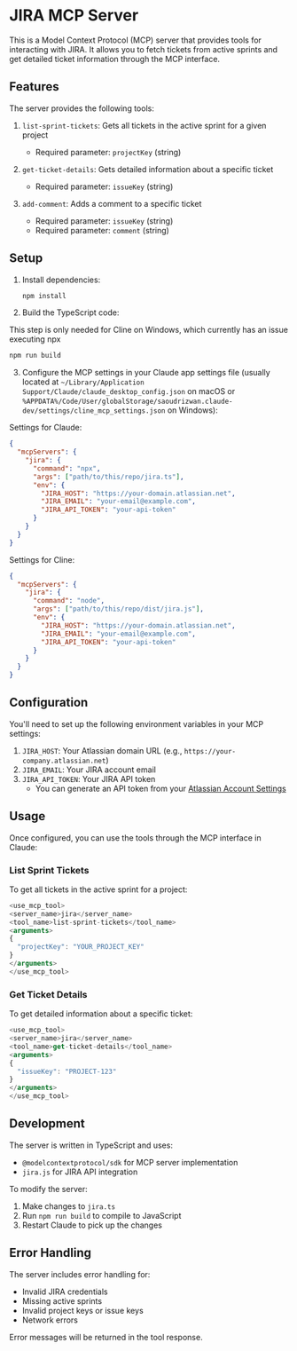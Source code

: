 # JIRA MCP Server

This is a Model Context Protocol (MCP) server that provides tools for interacting with JIRA. It allows you to fetch tickets from active sprints and get detailed ticket information through the MCP interface.

## Features

The server provides the following tools:

1. `list-sprint-tickets`: Gets all tickets in the active sprint for a given project

   - Required parameter: `projectKey` (string)

2. `get-ticket-details`: Gets detailed information about a specific ticket

   - Required parameter: `issueKey` (string)

3. `add-comment`: Adds a comment to a specific ticket
   - Required parameter: `issueKey` (string)
   - Required parameter: `comment` (string)

## Setup

1. Install dependencies:

   ```bash
   npm install
   ```

2. Build the TypeScript code:

This step is only needed for Cline on Windows, which currently has an issue executing npx

   ```bash
   npm run build
   ```

3. Configure the MCP settings in your Claude app settings file (usually located at `~/Library/Application Support/Claude/claude_desktop_config.json` on macOS or `%APPDATA%/Code/User/globalStorage/saoudrizwan.claude-dev/settings/cline_mcp_settings.json` on Windows):

Settings for Claude:

```json
{
  "mcpServers": {
    "jira": {
      "command": "npx",
      "args": ["path/to/this/repo/jira.ts"],
      "env": {
        "JIRA_HOST": "https://your-domain.atlassian.net",
        "JIRA_EMAIL": "your-email@example.com",
        "JIRA_API_TOKEN": "your-api-token"
      }
    }
  }
}
```

Settings for Cline:

```json
{
  "mcpServers": {
    "jira": {
      "command": "node",
      "args": ["path/to/this/repo/dist/jira.js"],
      "env": {
        "JIRA_HOST": "https://your-domain.atlassian.net",
        "JIRA_EMAIL": "your-email@example.com",
        "JIRA_API_TOKEN": "your-api-token"
      }
    }
  }
}
```

## Configuration

You'll need to set up the following environment variables in your MCP settings:

1. `JIRA_HOST`: Your Atlassian domain URL (e.g., `https://your-company.atlassian.net`)
2. `JIRA_EMAIL`: Your JIRA account email
3. `JIRA_API_TOKEN`: Your JIRA API token
   - You can generate an API token from your [Atlassian Account Settings](https://id.atlassian.com/manage-profile/security/api-tokens)

## Usage

Once configured, you can use the tools through the MCP interface in Claude:

### List Sprint Tickets

To get all tickets in the active sprint for a project:

```typescript
<use_mcp_tool>
<server_name>jira</server_name>
<tool_name>list-sprint-tickets</tool_name>
<arguments>
{
  "projectKey": "YOUR_PROJECT_KEY"
}
</arguments>
</use_mcp_tool>
```

### Get Ticket Details

To get detailed information about a specific ticket:

```typescript
<use_mcp_tool>
<server_name>jira</server_name>
<tool_name>get-ticket-details</tool_name>
<arguments>
{
  "issueKey": "PROJECT-123"
}
</arguments>
</use_mcp_tool>
```

## Development

The server is written in TypeScript and uses:

- `@modelcontextprotocol/sdk` for MCP server implementation
- `jira.js` for JIRA API integration

To modify the server:

1. Make changes to `jira.ts`
2. Run `npm run build` to compile to JavaScript
3. Restart Claude to pick up the changes

## Error Handling

The server includes error handling for:

- Invalid JIRA credentials
- Missing active sprints
- Invalid project keys or issue keys
- Network errors

Error messages will be returned in the tool response.
